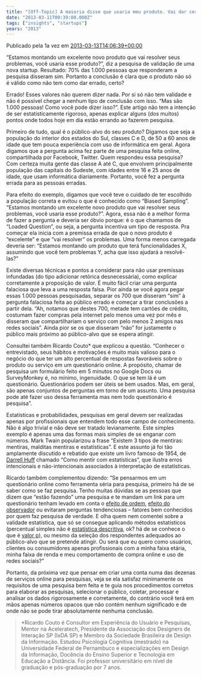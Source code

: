 ```yaml
---
title: "[Off-Topic] A maioria disse que usaria meu produto. Vai dar certo? Não!"
date: "2013-03-11T09:39:00.000Z"
tags: ["insights", "startups"]
years: "2013"
---
```


<p></p>
<p>Publicado pela 1a vez em <a href="http://startupi.com.br/2013/03/a-maioria-disse-que-usaria-meu-produto-vai-dar-certo-nao/#sthash.9vWzgfBL.dpuf">2013-03-13T14:06:39+00:00</a></p>
<p>“Estamos montando um excelente novo produto que vai resolver seus problemas, você usaria esse produto?”, diz a pesquisa de validação de uma nova startup. Resultado: 70% das 1.000 pessoas que responderam a pesquisa disseram sim. Portanto a conclusão é clara que o produto não só é válido como não tem como dar errado, certo?</p>
<p>Errado! Esses valores não querem dizer nada. Por si só não tem validade e não é possível chegar a nenhum tipo de conclusão com isso. “Mas são 1.000 pessoas! Como você pode dizer isso?”. Este artigo não tem a intenção de ser estatisticamente rigoroso, apenas explicar alguns (dos muitos) pontos onde todos hoje em dia estão errando ao fazerem pesquisa.</p>
<p></p>
<p></p>
<p>Primeiro de tudo, qual é o público-alvo do seu produto? Digamos que seja a população do interior dos estados do Sul, classes C e D, de 50 a 60 anos de idade que tem pouca experiência com uso de informática em geral. Agora digamos que a pergunta acima fez parte de uma pesquisa feita online, compartilhada por Facebook, Twitter. Quem respondeu essa pesquisa? Com certeza muita gente das classe A até C, que envolvem principalmente população das capitais do Sudeste, com idades entre 16 e 25 anos de idade, que usam informática diariamente. Portanto, você fez a pergunta errada para as pessoas erradas.</p>
<p>Para efeito do exemplo, digamos que você teve o cuidado de ter escolhido a população correta e evitou o que é conhecido como “Biased Sampling”. “Estamos montando um excelente novo produto que vai resolver seus problemas, você usaria esse produto?”. Agora, essa não é a melhor forma de fazer a pergunta e deveria ser óbvio porque: é o que chamamos de “Loaded Question”, ou seja, a pergunta incentiva um tipo de resposta. Pra começar ela inicia com a premissa errada de que o novo produto é “excelente” e que “vai resolver” os problemas. Uma forma menos carregada deveria ser: “Estamos montando um produto que terá funcionalidades X, assumindo que você tem problemas Y, acha que isso ajudará a resolvê-las?”</p>
<p>Existe diversas técnicas e pontos a considerar para não usar premissas infundadas (do tipo adicionar retórica desnecessária), como explicar corretamente a proposição de valor. É muito fácil criar uma pergunta falaciosa que leva a uma resposta falsa. Pior ainda se você agora pegar essas 1.000 pessoas pesquisadas, separar os 700 que disseram “sim” à pergunta falaciosa feita ao público errado e começar a tirar conclusões a partir dela. “Ah, notamos que destes 700, metade tem cartões de crédito, costumam fazer compras pela internet pelo menos uma vez por mês e disseram que compartilhariam o serviço com pelo menos 2 amigos nas redes sociais”. Ainda pior se os que disseram “não” for justamente o público mais próximo ao público-alvo que se espera atingir.</p>
<p>Consultei também Ricardo Couto* que explicou a questão. “Conhecer o entrevistado, seus hábitos e motivações é muito mais valioso para o negócio do que ter um alto percentual de respostas favoráveis sobre o produto ou serviço em um questionário online. A propósito, chamar de pesquisa um formulário feito em 5 minutos no Google Docs ou SurveyMonkey é, no mínimo, ingenuidade. O que se tem lá é um questionário. Questionários podem ser úteis se bem usados. Mas, em geral, são apenas conjuntos de perguntas em torno de um assunto. Uma pesquisa pode até fazer uso dessa ferramenta mas nem todo questionário é pesquisa”.</p>
<p>Estatísticas e probabilidades, pesquisas em geral devem ser realizadas apenas por profissionais que entendem todo esse campo de conhecimento. Não é algo trivial e não deve ser tratado levianamente. Este simples exemplo é apenas uma das formas mais simples de se enganar com números. Mark Twain popularizou a frase “Existem 3 tipos de mentiras: mentiras, malditas mentiras e estatísticas”. E este assunto já foi tão amplamente discutido e rebatido que existe um livro famoso de 1954, de <a href="https://www.amazon.com/How-Lie-Statistics-Darrell-Huff/dp/0393310728">Darrell Huff</a> chamado “Como mentir com estatísticas”, que ilustra erros intencionais e não-intencionais associados à interpretação de estatísticas.</p>
<p>Ricardo também complementou dizendo: “Se pensarmos em um questionário online como ferramenta séria para pesquisa, primeiro há de se saber como se faz pesquisa. Tenho muitas dúvidas se as pessoas que dizem que “estão fazendo” uma pesquisa e te mandam um link para um questionário tenham levado em conta o <a href="https://www.fumec.br/revistas/index.php/facesp/article/view/1136">efeito de ordem</a>, <a href="https://www2.pucpr.br/reol/index.php/PA?dd1=188&amp;dd99=view">efeito do observador</a> ou evitaram perguntas tendenciosas – fatores bem conhecidos por quem faz pesquisa de verdade. E olha quem nem comentei sobre a validade estatística, que só se consegue aplicando métodos estatísticos (percentual simples não é <a href="https://pt.wikipedia.org/wiki/Estat%C3%ADstica_descritiva">estatística descritiva</a>, ok? há de se conhece o que é <a href="https://pt.wikipedia.org/wiki/Valor-p">valor p</a>), ou mesmo da seleção dos respondentes adequados ao público-alvo que se pretende atingir. Ou será que eu quero como usuários, clientes ou consumidores apenas profissionais com a minha faixa etária, minha faixa de renda e meu comportamento de compra online e uso de redes sociais?”</p>
<p>Portanto, da próxima vez que pensar em criar uma conta numa das dezenas de serviços online para pesquisas, veja se ela satisfaz minimamente os requisitos de uma pesquisa bem feita e te guia nos procedimentos corretos para elaborar as pesquisas, selecionar o público, coletar, processar e analisar os dados rigorosamente e corretamente, do contrário você terá em mãos apenas números opacos que não contém nenhum significado e de onde não se pode tirar absolutamente nenhuma conclusão.</p>
<blockquote>*Ricardo Couto é Consultor em Experiência do Usuário e Pesquisas, Mentor na Aceleratech, Presidente da Associação dos Designers de Interação SP (IxDA SP) e Membro da Sociedade Brasileira de Design da Informação. Estudou Psicologia Cognitiva (mestrado) na Universidade Federal de Pernambuco e especializações em Design da Informação, Docência do Ensino Superior e Tecnologia em Educação a Distância. Foi professor universitário em nível de graduação e pós-graduação por 7 anos.</blockquote>
<p></p>